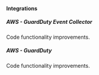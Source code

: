 #### Integrations

##### AWS - GuardDuty Event Collector
Code functionality improvements.

##### AWS - GuardDuty
Code functionality improvements.